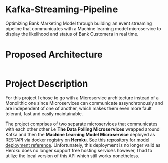 # Kafka-Streaming-Pipeline
Optimizing Bank Marketing Model through building an event streaming pipeline that communicates with a Machine learning model microservice to display the likelihood and status of Bank Customers in real time.

# Proposed Architecture
![]()

# Project Description
For this project I chose to go with a Microservice architecture instead of a Monolithic one since Microservices can communicate assynchronously and are independent of one of another, which makes them even more fault tolerant, fast and easily maintainable.


The project comprises of two separate microservices that communicates with each other other i.e __The Data Polling Microservices__ wrapped around Kafka and then the __Machine Learning Model Microservice__ deployed as RESTAPI via docker registry on __Heroku__. [See this repository for model deployment reference](). Unfortunately, this deployment is no longer valid as Heroku does no longer support free hosting services however, I had to utilize the local version of this API which still works nonetheless. 
